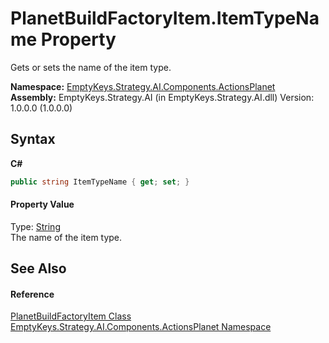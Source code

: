 # PlanetBuildFactoryItem.ItemTypeName Property 
 

Gets or sets the name of the item type.

**Namespace:**&nbsp;<a href="N_EmptyKeys_Strategy_AI_Components_ActionsPlanet">EmptyKeys.Strategy.AI.Components.ActionsPlanet</a><br />**Assembly:**&nbsp;EmptyKeys.Strategy.AI (in EmptyKeys.Strategy.AI.dll) Version: 1.0.0.0 (1.0.0.0)

## Syntax

**C#**<br />
``` C#
public string ItemTypeName { get; set; }
```


#### Property Value
Type: <a href="http://msdn2.microsoft.com/en-us/library/s1wwdcbf" target="_blank">String</a><br />The name of the item type.

## See Also


#### Reference
<a href="T_EmptyKeys_Strategy_AI_Components_ActionsPlanet_PlanetBuildFactoryItem">PlanetBuildFactoryItem Class</a><br /><a href="N_EmptyKeys_Strategy_AI_Components_ActionsPlanet">EmptyKeys.Strategy.AI.Components.ActionsPlanet Namespace</a><br />